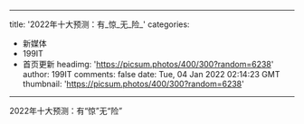 
---
title: '2022年十大预测：有_惊_无_险_'
categories: 
 - 新媒体
 - 199IT
 - 首页更新
headimg: 'https://picsum.photos/400/300?random=6238'
author: 199IT
comments: false
date: Tue, 04 Jan 2022 02:14:23 GMT
thumbnail: 'https://picsum.photos/400/300?random=6238'
---

<div>   
2022年十大预测：有“惊”无“险”  
</div>
            